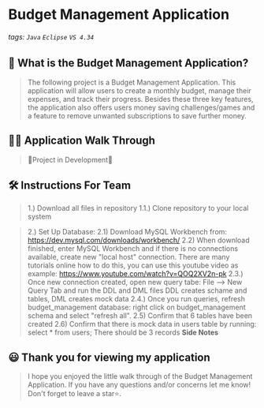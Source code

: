 # Budget Management Application

###### tags: `Java` `Eclipse` `VS 4.34`

## 📝 What is the Budget Management Application?
> The following project is a Budget Management Application. This application will allow users to create a monthly budget, manage their expenses, and track their progress.
> Besides these three key features, the application also offers users money saving challenges/games and a feature to remove unwanted subscriptions to save further money. 

## 👩‍🏫 Application Walk Through
> 🚧Project in Development🚧

## 🛠️ Instructions For Team 
> 1.) Download all files in repository
  1.1.) Clone repository to your local system

> 2.) Set Up Database: 
 2.1) Download MySQL Workbench from: https://dev.mysql.com/downloads/workbench/
	2.2) When download finished, enter MySQL Workbench and if there is no connections available, create new "local host" connection. 
       There are many tutorials online how to do this, you can use this youtube video as example: https://www.youtube.com/watch?v=QOQ2XV2n-pk
  2.3.) Once new connection created, open new query tabe: File --> New Query Tab and run the DDL and DML files
	       DDL creates schame and tables, DML creates mock data
  2.4.) Once you run queries, refresh budget_management database: right click on budget_management schema and select "refresh all". 
  2.5) Confirm that 6 tables have been created
  2.6) Confirm that there is mock data in users table by running: select * from users;
	       There should be 3 records
>  **Side Notes**


## 😃 Thank you for viewing my application ##
> I hope you enjoyed the little walk through of the Budget Management Application. If you have any questions and/or concerns let me know! Don't forget to leave a star⭐️.
